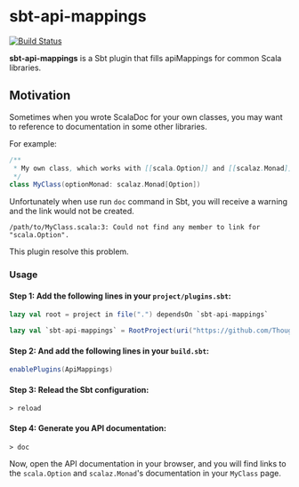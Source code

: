 # sbt-api-mappings

[![Build Status](https://travis-ci.org/ThoughtWorksInc/sbt-api-mappings.svg?branch=master)](https://travis-ci.org/ThoughtWorksInc/sbt-api-mappings)

**sbt-api-mappings** is a Sbt plugin that fills apiMappings for common Scala libraries.

## Motivation

Sometimes when you wrote ScalaDoc for your own classes, you may want to reference to documentation in some other libraries.

For example:

``` scala
/**
 * My own class, which works with [[scala.Option]] and [[scalaz.Monad]].
 */
class MyClass(optionMonad: scalaz.Monad[Option])
```

Unfortunately when use run `doc` command in Sbt, you will receive a warning and the link would not be created.

```
/path/to/MyClass.scala:3: Could not find any member to link for "scala.Option".
```

This plugin resolve this problem.

### Usage

#### Step 1: Add the following lines in your `project/plugins.sbt`:

``` sbt
lazy val root = project in file(".") dependsOn `sbt-api-mappings`

lazy val `sbt-api-mappings` = RootProject(uri("https://github.com/ThoughtWorksInc/sbt-api-mappings.git"))
```

#### Step 2: And add the following lines in your `build.sbt`:

``` sbt
enablePlugins(ApiMappings)
```

#### Step 3: Relead the Sbt configuration:

```
> reload
```

#### Step 4: Generate you API documentation:

```
> doc
```

Now, open the API documentation in your browser, and you will find links to the `scala.Option` and `scalaz.Monad`'s documentation in your `MyClass` page.
